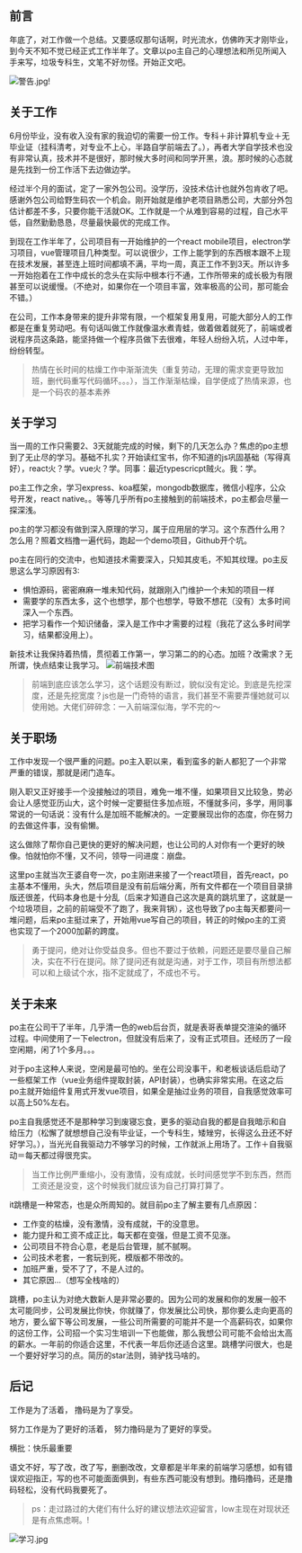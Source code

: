 
## 前言

年底了，对工作做一个总结。又要感叹那句话啊，时光流水，仿佛昨天才刚毕业，到今天不知不觉已经正式工作半年了。文章以po主自己的心理想法和所见所闻入手来写，垃圾专科生，文笔不好勿怪。开始正文吧。

![警告.jpg](http://upload-images.jianshu.io/upload_images/3765249-468df6edf927b569.jpg?imageMogr2/auto-orient/strip%7CimageView2/2/w/1240)!

## 关于工作

6月份毕业，没有收入没有家的我迫切的需要一份工作。专科＋非计算机专业＋无毕业证（挂科清考，对专业不上心，半路自学前端去了。），再者大学自学技术也没有非常认真，技术并不是很好，那时候大多时间和同学开黑，浪。那时候的心态就是先找到一份工作活下去边做边学。

经过半个月的面试，定了一家外包公司。没学历，没技术估计也就外包肯收了吧。感谢外包公司给野生码农一个机会。刚开始就是维护老项目熟悉公司，大部分外包估计都差不多，只要你能干活就OK。工作就是一个从难到容易的过程，自己水平低，自然勤勤恳恳，尽量最快最优的完成工作。

到现在工作半年了，公司项目有一开始维护的一个react mobile项目，electron学习项目，vue管理项目几种类型。可以说很少，工作上能学到的东西根本跟不上现在技术发展，甚至连上班时间都填不满，平均一周，真正工作不到3天。所以许多一开始抱着在工作中成长的念头在实际中根本行不通，工作所带来的成长极为有限甚至可以说缓慢。（不绝对，如果你在一个项目丰富，效率极高的公司，那可能会不错。）

在公司，工作本身带来的提升非常有限，一个框架复用复用，可能大部分人的工作都是在重复劳动吧。有句话叫做工作就像温水煮青蛙，做着做着就死了，前端或者说程序员这条路，能坚持做一个程序员做下去很难，年轻人纷纷入坑，人过中年，纷纷转型。


>  热情在长时间的枯燥工作中渐渐流失（重复劳动，无理的需求变更导致加班，删代码重写代码循环。。。），当工作渐渐枯燥，自学便成了热情来源，也是一个码农的基本素养


## 关于学习

当一周的工作只需要2、3天就能完成的时候，剩下的几天怎么办？焦虑的po主想到了无止尽的学习。基础不扎实？开始读红宝书，你不知道的js巩固基础（写得真好），react火？学。vue火？学。同事：最近typescricpt贼火。我：学。

po主工作之余，学习express、koa框架，mongodb数据库，微信小程序，公众号开发，react native。。等等几乎所有po主接触到的前端技术，po主都会尽量一探深浅。

po主的学习都没有做到深入原理的学习，属于应用层的学习。这个东西什么用？怎么用？照着文档撸一遍代码，跑起一个demo项目，Github开个坑。

po主在同行的交流中，也知道技术需要深入，只知其皮毛，不知其纹理。po主反思这么学习原因有3:

 * 惧怕源码，密密麻麻一堆未知代码，就跟刚入门维护一个未知的项目一样
 * 需要学的东西太多，这个也想学，那个也想学，导致不想花（没有）太多时间深入一个东西。
 * 把学习看作一个知识储备，深入是工作中才需要的过程（我花了这么多时间学习，结果都没用上）。
 
新技术让我保持着热情，贯彻着工作第一，学习第二的的心态。加班？改需求？无所谓，快点结束让我学习。
![前端技术图](http://upload-images.jianshu.io/upload_images/3765249-fe234a736e86fca9.jpg?imageMogr2/auto-orient/strip%7CimageView2/2/w/1240)



> 前端到底应该怎么学习，这个话题没有断过，貌似没有定论。到底是先挖深度，还是先挖宽度？js也是一门奇特的语言，我们甚至不需要弄懂她就可以使用她。大佬们碎碎念：一入前端深似海，学不完的～

## 关于职场

工作中发现一个很严重的问题。po主入职以来，看到蛮多的新人都犯了一个非常严重的错误，那就是闭门造车。

刚入职又正好接手一个没接触过的项目，难免一堆不懂，如果项目又比较急，势必会让人感觉亚历山大，这个时候一定要挺住多加点班，不懂就多问，多学，用同事常说的一句话说：没有什么是加班不能解决的。一定要展现出你的态度，你在努力的去做这件事，没有偷懒。

这么做除了帮你自己更快的更好的解决问题，也让公司的人对你有一个更好的映像。怕就怕你不懂，又不问，领导一问进度：崩盘。

这里po主就当次王婆自夸一次，po主刚进来接了一个react项目，首先react，po主基本不懂用，头大，然后项目是没有前后端分离，所有文件都在一个项目目录排版还很差，代码本身也是十分乱（后来才知道自己这次是真的跳坑里了，这就是一个垃圾项目，之前的前端受不了跑了，我来背锅），这也导致了po主每天都要问一堆问题，后来po主挺过来了，开始用vue写自己的项目，转正的时候po主的工资也实现了一个2000加薪的跨度。


>  勇于提问，绝对让你受益良多。但也不要过于依赖，问题还是要尽量自己解决，实在不行在提问。除了提问还有就是沟通，对于工作，项目有所想法都可以和上级试个水，指不定就成了，不成也不亏。


## 关于未来

po主在公司干了半年，几乎清一色的web后台页，就是表哥表单提交渲染的循环过程。中间使用了一下electron，但就没有后来了，没有正式项目。还经历了一段空闲期，闲了1个多月。。。

对于po主这种人来说，空闲是最可怕的。坐在公司没事干，和老板谈话后启动了一些框架工作（vue业务组件提取封装，API封装），也确实非常实用。在这之后po主就开始组件复用式开发vue项目，如果全是抽过业务的项目，自我感觉效率可以高上50%左右。

po主自我感觉还不是那种学习到废寝忘食，更多的驱动自我的都是自我暗示和自给压力（松懈了就想想自己没有毕业证，一个专科生，矮矬穷，长得这么丑还不好好学习。），当光光自我驱动力不够学习的时候，工作就派上用场了。工作＋自我驱动＝每天都过得很充实。

> 当工作比例严重缩小，没有激情，没有成就，长时间感觉学不到东西，然而工资还是没变，这个时候我们就应该为自己打算打算了。

it跳槽是一种常态，也是众所周知的。就目前po主了解主要有几点原因：

 * 工作变的枯燥，没有激情，没有成就，干的没意思。
 * 能力提升和工资不成正比，每天都在变强，但是工资不见涨。
 * 公司项目不符合心意，老是后台管理，腻不腻啊。
 * 公司技术老套，一套玩到死，模版都不带改的。
 * 加班严重，受不了了，不是人过的。
 * 其它原因...（想写全栈啥的）


跳槽，po主认为对绝大数新人是非常必要的。因为公司的发展和你的发展一般不太可能同步，公司发展比你快，你就赚了，你发展比公司快，那你要么走向更高的地方，要么留下等公司发展，一些公司所需要的可能并不是一个高薪码农，如果你的这份工作，公司招一个实习生培训一下也能做，那么我想公司可能不会给出太高的薪水。一年前的你适合这里，不代表一年后你还适合这里。跳槽学问很大，也是一个要好好学习的点。简历的star法则，骑驴找马啥的。



## 后记

工作是为了活着，
撸码是为了享受。

努力工作是为了更好的活着，
努力撸码是为了更好的享受。

横批：快乐最重要

语文不好，写了改，改了写，删删改改，文章都是半年来的前端学习感想，如有错误欢迎指正，写的也不可能面面俱到，有些东西可能没有想到。撸码撸码，还是撸码轻松，没有代码我要死了。

> ps：走过路过的大佬们有什么好的建议想法欢迎留言，low主现在对现状还是有点焦虑啊。!


![学习.jpg](http://upload-images.jianshu.io/upload_images/3765249-8d055bef44715906.jpg?imageMogr2/auto-orient/strip%7CimageView2/2/w/1240)


